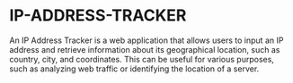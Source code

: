 # IP-ADDRESS-TRACKER
An IP Address Tracker is a web application that allows users to input an IP address and retrieve information about its geographical location, such as country, city, and coordinates. This can be useful for various purposes, such as analyzing web traffic or identifying the location of a server.
